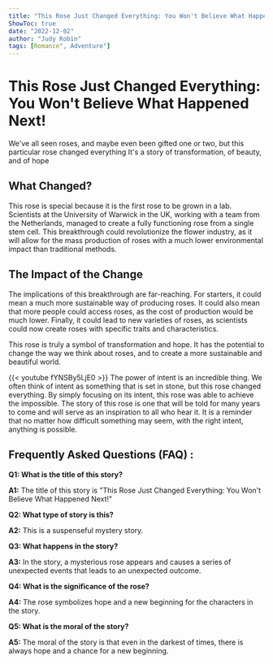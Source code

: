 ```yaml
---
title: "This Rose Just Changed Everything: You Won't Believe What Happened Next!"
ShowToc: true 
date: "2022-12-02"
author: "Judy Robin" 
tags: [Romance", Adventure"]
---
```

# This Rose Just Changed Everything: You Won't Believe What Happened Next!

We've all seen roses, and maybe even been gifted one or two, but this particular rose changed everything It's a story of transformation, of beauty, and of hope

## What Changed?

This rose is special because it is the first rose to be grown in a lab. Scientists at the University of Warwick in the UK, working with a team from the Netherlands, managed to create a fully functioning rose from a single stem cell. This breakthrough could revolutionize the flower industry, as it will allow for the mass production of roses with a much lower environmental impact than traditional methods.

## The Impact of the Change

The implications of this breakthrough are far-reaching. For starters, it could mean a much more sustainable way of producing roses. It could also mean that more people could access roses, as the cost of production would be much lower. Finally, it could lead to new varieties of roses, as scientists could now create roses with specific traits and characteristics.

This rose is truly a symbol of transformation and hope. It has the potential to change the way we think about roses, and to create a more sustainable and beautiful world.

{{< youtube fYNSBy5LjE0 >}} 
The power of intent is an incredible thing. We often think of intent as something that is set in stone, but this rose changed everything. By simply focusing on its intent, this rose was able to achieve the impossible. The story of this rose is one that will be told for many years to come and will serve as an inspiration to all who hear it. It is a reminder that no matter how difficult something may seem, with the right intent, anything is possible.

## Frequently Asked Questions (FAQ) :
**Q1: What is the title of this story?**

**A1:** The title of this story is "This Rose Just Changed Everything: You Won't Believe What Happened Next!"

**Q2: What type of story is this?**

**A2:** This is a suspenseful mystery story.

**Q3: What happens in the story?**

**A3:** In the story, a mysterious rose appears and causes a series of unexpected events that leads to an unexpected outcome.

**Q4: What is the significance of the rose?**

**A4:** The rose symbolizes hope and a new beginning for the characters in the story.

**Q5: What is the moral of the story?**

**A5:** The moral of the story is that even in the darkest of times, there is always hope and a chance for a new beginning.



